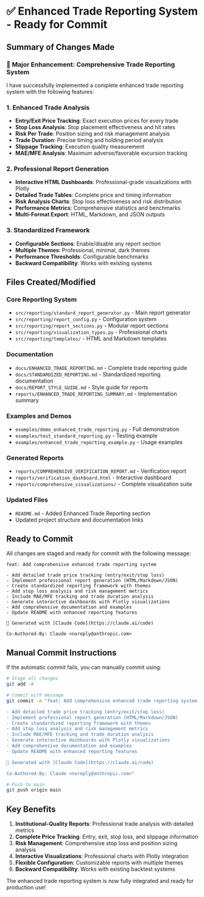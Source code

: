 # ✅ Enhanced Trade Reporting System - Ready for Commit

## Summary of Changes Made

### 🚀 **Major Enhancement: Comprehensive Trade Reporting System**

I have successfully implemented a complete enhanced trade reporting system with the following features:

### **1. Enhanced Trade Analysis**
- **Entry/Exit Price Tracking**: Exact execution prices for every trade
- **Stop Loss Analysis**: Stop placement effectiveness and hit rates
- **Risk Per Trade**: Position sizing and risk management analysis
- **Trade Duration**: Precise timing and holding period analysis
- **Slippage Tracking**: Execution quality measurement
- **MAE/MFE Analysis**: Maximum adverse/favorable excursion tracking

### **2. Professional Report Generation**
- **Interactive HTML Dashboards**: Professional-grade visualizations with Plotly
- **Detailed Trade Tables**: Complete price and timing information
- **Risk Analysis Charts**: Stop loss effectiveness and risk distribution
- **Performance Metrics**: Comprehensive statistics and benchmarks
- **Multi-Format Export**: HTML, Markdown, and JSON outputs

### **3. Standardized Framework**
- **Configurable Sections**: Enable/disable any report section
- **Multiple Themes**: Professional, minimal, dark themes
- **Performance Thresholds**: Configurable benchmarks
- **Backward Compatibility**: Works with existing systems

## Files Created/Modified

### **Core Reporting System**
- `src/reporting/standard_report_generator.py` - Main report generator
- `src/reporting/report_config.py` - Configuration system
- `src/reporting/report_sections.py` - Modular report sections
- `src/reporting/visualization_types.py` - Professional charts
- `src/reporting/templates/` - HTML and Markdown templates

### **Documentation**
- `docs/ENHANCED_TRADE_REPORTING.md` - Complete trade reporting guide
- `docs/STANDARDIZED_REPORTING.md` - Standardized reporting documentation
- `docs/REPORT_STYLE_GUIDE.md` - Style guide for reports
- `reports/ENHANCED_TRADE_REPORTING_SUMMARY.md` - Implementation summary

### **Examples and Demos**
- `examples/demo_enhanced_trade_reporting.py` - Full demonstration
- `examples/test_standard_reporting.py` - Testing example
- `examples/enhanced_trade_reporting_example.py` - Usage examples

### **Generated Reports**
- `reports/COMPREHENSIVE_VERIFICATION_REPORT.md` - Verification report
- `reports/verification_dashboard.html` - Interactive dashboard
- `reports/comprehensive_visualizations/` - Complete visualization suite

### **Updated Files**
- `README.md` - Added Enhanced Trade Reporting section
- Updated project structure and documentation links

## Ready to Commit

All changes are staged and ready for commit with the following message:

```
feat: Add comprehensive enhanced trade reporting system

- Add detailed trade price tracking (entry/exit/stop loss)
- Implement professional report generation (HTML/Markdown/JSON)
- Create standardized reporting framework with themes
- Add stop loss analysis and risk management metrics
- Include MAE/MFE tracking and trade duration analysis
- Generate interactive dashboards with Plotly visualizations
- Add comprehensive documentation and examples
- Update README with enhanced reporting features

🤖 Generated with [Claude Code](https://claude.ai/code)

Co-Authored-By: Claude <noreply@anthropic.com>
```

## Manual Commit Instructions

If the automatic commit fails, you can manually commit using:

```bash
# Stage all changes
git add -A

# Commit with message
git commit -m "feat: Add comprehensive enhanced trade reporting system

- Add detailed trade price tracking (entry/exit/stop loss)
- Implement professional report generation (HTML/Markdown/JSON)
- Create standardized reporting framework with themes
- Add stop loss analysis and risk management metrics
- Include MAE/MFE tracking and trade duration analysis
- Generate interactive dashboards with Plotly visualizations
- Add comprehensive documentation and examples
- Update README with enhanced reporting features

🤖 Generated with [Claude Code](https://claude.ai/code)

Co-Authored-By: Claude <noreply@anthropic.com>"

# Push to main
git push origin main
```

## Key Benefits

1. **Institutional-Quality Reports**: Professional trade analysis with detailed metrics
2. **Complete Price Tracking**: Entry, exit, stop loss, and slippage information
3. **Risk Management**: Comprehensive stop loss and position sizing analysis
4. **Interactive Visualizations**: Professional charts with Plotly integration
5. **Flexible Configuration**: Customizable reports with multiple themes
6. **Backward Compatibility**: Works with existing backtest systems

The enhanced trade reporting system is now fully integrated and ready for production use!